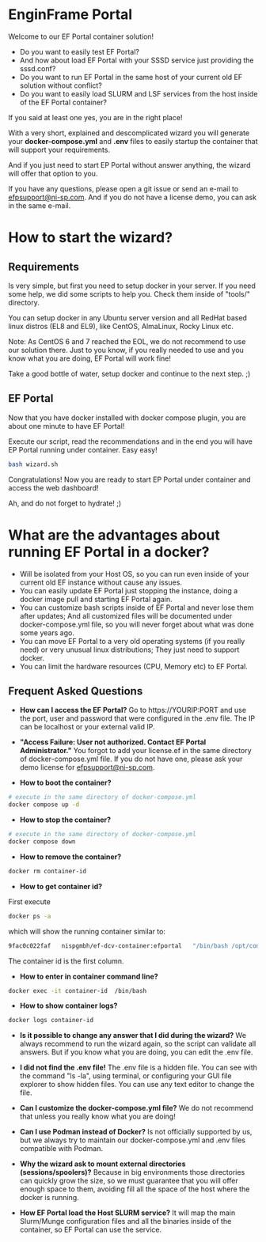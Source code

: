 # EnginFrame Portal

Welcome to our EF Portal container solution!

- Do you want to easily test EF Portal?
- And how about load EF Portal with your SSSD service just providing the sssd.conf?
- Do you want to run EF Portal in the same host of your current old EF solution without conflict?
- Do you want to easily load SLURM and LSF services from the host inside of the EF Portal container?

If you said at least one yes, you are in the right place!

With a very short, explained and descomplicated wizard you will generate your __docker-compose.yml__ and __.env__ files to easily startup the container that will support your requirements.

And if you just need to start EP Portal without answer anything, the wizard will offer that option to you.

If you have any questions, please open a git issue or send an e-mail to efpsupport@ni-sp.com. And if you do not have a license demo, you can ask in the same e-mail.

# How to start the wizard?

## Requirements

Is very simple, but first you need to setup docker in your server. If you need some help, we did some scripts to help you. Check them inside of "tools/" directory.

You can setup docker in any Ubuntu server version and all RedHat based linux distros (EL8 and EL9), like CentOS, AlmaLinux, Rocky Linux etc.

Note: As CentOS 6 and 7 reached the EOL, we do not recommend to use our solution there. Just to you know, if you really needed to use and you know what you are doing, EF Portal will work fine!

Take a good bottle of water, setup docker and continue to the next step. ;)

## EF Portal

Now that you have docker installed with docker compose plugin, you are about one minute to have EF Portal!

Execute our script, read the recommendations and in the end you will have EP Portal running under container. Easy easy! 

```bash
bash wizard.sh
```

Congratulations! Now you are ready to start EP Portal under container and access the web dashboard!

Ah, and do not forget to hydrate! ;)

# What are the advantages about running EF Portal in a docker?
* Will be isolated from your Host OS, so you can run even inside of your current old EF instance without cause any issues.
* You can easily update EF Portal just stopping the instance, doing a docker image pull and starting EF Portal again.
* You can customize bash scripts inside of EF Portal and never lose them after updates; And all customized files will be documented under docker-compose.yml file, so you will never forget about what was done some years ago.
* You can move EF Portal to a very old operating systems (if you really need) or very unusual linux distributions; They just need to support docker.
* You can limit the hardware resources (CPU, Memory etc) to EF Portal.

## Frequent Asked Questions
* __How can I access the EF Portal?__
Go to https://YOURIP:PORT and use the port, user and password that were configured in the .env file. The IP can be localhost or your external valid IP.

* __"Access Failure: User not authorized. Contact EF Portal Administrator."__
You forgot to add your license.ef in the same directory of docker-compose.yml file. If you do not have one, please ask your demo license for efpsupport@ni-sp.com.

* __How to boot the container?__
```bash
# execute in the same directory of docker-compose.yml
docker compose up -d
```

* __How to stop the container?__
```bash
# execute in the same directory of docker-compose.yml
docker compose down
```

* __How to remove the container?__

```bash
docker rm container-id
```

* __How to get container id?__

First execute
```bash
docker ps -a
```

which will show the running container similar to: 

```bash
9fac0c022faf   nispgmbh/ef-dcv-container:efportal   "/bin/bash /opt/cont…"   11 seconds ago   Up 10 seconds   8553/tcp, 0.0.0.0:8553->8443/tcp, :::8553->8443/tcp   efportal-nisp
```

The container id is the first column.


* __How to enter in container command line?__

```bash
docker exec -it container-id  /bin/bash
```

* __How to show container logs?__
```bash
docker logs container-id
```

* __Is it possible to change any answer that I did during the wizard?__
We always recommend to run the wizard again, so the script can validate all answers. But if you know what you are doing, you can edit the .env file.

* __I did not find the .env file!__
The .env file is a hidden file. You can see with the command "ls -la", using terminal, or configuring your GUI file explorer to show hidden files. You can use any text editor to change the file.

* __Can I customize the docker-compose.yml file?__
We do not recommend that unless you really know what you are doing!

* __Can I use Podman instead of Docker?__
Is not officially supported by us, but we always try to maintain our docker-compose.yml and .env files compatible with Podman.

* __Why the wizard ask to mount external directories (sessions/spoolers)?__
Because in big  environments those directories can quickly grow the size, so we must guarantee that you will offer enough space to them, avoiding fill all the space of the host where the docker is running.

* __How EF Portal load the Host SLURM service?__
It will map the main Slurm/Munge configuration files and all the binaries inside of the container, so EF Portal can use the service.
